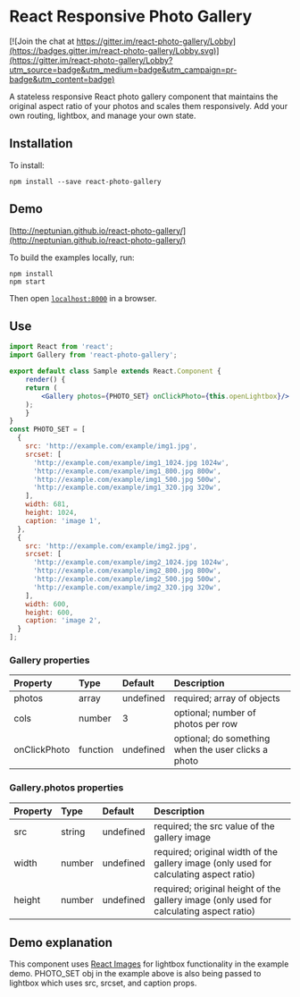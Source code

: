 # React Responsive Photo Gallery

[![Join the chat at https://gitter.im/react-photo-gallery/Lobby](https://badges.gitter.im/react-photo-gallery/Lobby.svg)](https://gitter.im/react-photo-gallery/Lobby?utm_source=badge&utm_medium=badge&utm_campaign=pr-badge&utm_content=badge)

A stateless responsive React photo gallery component that maintains the original aspect ratio of your photos and scales them responsively.
Add your own routing, lightbox, and manage your own state. 

## Installation

To install:

```
npm install --save react-photo-gallery
```

## Demo

[http://neptunian.github.io/react-photo-gallery/](http://neptunian.github.io/react-photo-gallery/)

To build the examples locally, run:

```
npm install
npm start
```

Then open [`localhost:8000`](http://localhost:8000) in a browser.

## Use

```jsx
import React from 'react';
import Gallery from 'react-photo-gallery';

export default class Sample extends React.Component {
    render() {
	return (
	    <Gallery photos={PHOTO_SET} onClickPhoto={this.openLightbox}/>
	);
    }
}
const PHOTO_SET = [
  {
    src: 'http://example.com/example/img1.jpg',
    srcset: [
      'http://example.com/example/img1_1024.jpg 1024w',
      'http://example.com/example/img1_800.jpg 800w',
      'http://example.com/example/img1_500.jpg 500w',
      'http://example.com/example/img1_320.jpg 320w',
    ],
    width: 681,
    height: 1024,
    caption: 'image 1',
  },
  {
    src: 'http://example.com/example/img2.jpg',
    srcset: [
      'http://example.com/example/img2_1024.jpg 1024w',
      'http://example.com/example/img2_800.jpg 800w',
      'http://example.com/example/img2_500.jpg 500w',
      'http://example.com/example/img2_320.jpg 320w',
    ],
    width: 600,
    height: 600,
    caption: 'image 2',
  }
];

```

### Gallery properties

Property        |       Type            |       Default         |       Description
:-----------------------|:--------------|:--------------|:--------------------------------
photos | array  | undefined  | required; array of objects
cols | number  | 3  | optional; number of photos per row
onClickPhoto | function  | undefined  | optional; do something when the user clicks a photo

### Gallery.photos properties

Property        |       Type            |       Default         |       Description
:-----------------------|:--------------|:--------------|:--------------------------------
src     |       string    |       undefined    |       required; the src value of the gallery image
width | number  | undefined  | required; original width of the gallery image (only used for calculating aspect ratio)
height  | number  | undefined | required; original height of the gallery image (only used for calculating aspect ratio)

## Demo explanation
This component uses [React Images](https://github.com/jossmac/react-images) for lightbox functionality in the example demo. 
PHOTO_SET obj in the example above is also being passed to lightbox which uses src, srcset, and caption props.
